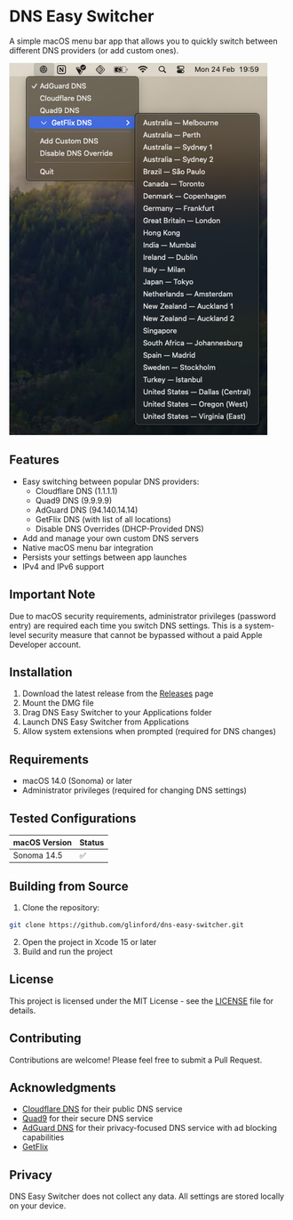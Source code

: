 # DNS Easy Switcher
A simple macOS menu bar app that allows you to quickly switch between different DNS providers (or add custom ones).

![Screenshot of DNS Easy Switcher](screenshot.png)

## Features
- Easy switching between popular DNS providers:
  - Cloudflare DNS (1.1.1.1)
  - Quad9 DNS (9.9.9.9)
  - AdGuard DNS (94.140.14.14)
  - GetFlix DNS (with list of all locations)
  - Disable DNS Overrides (DHCP-Provided DNS)
- Add and manage your own custom DNS servers
- Native macOS menu bar integration
- Persists your settings between app launches
- IPv4 and IPv6 support

## Important Note
Due to macOS security requirements, administrator privileges (password entry) are required each time you switch DNS settings. This is a system-level security measure that cannot be bypassed without a paid Apple Developer account.

## Installation
1. Download the latest release from the [Releases](../../releases) page
2. Mount the DMG file
3. Drag DNS Easy Switcher to your Applications folder
4. Launch DNS Easy Switcher from Applications
5. Allow system extensions when prompted (required for DNS changes)

## Requirements
- macOS 14.0 (Sonoma) or later
- Administrator privileges (required for changing DNS settings)

## Tested Configurations
| macOS Version | Status |
|--------------|--------|
| Sonoma 14.5  | ✅     |

## Building from Source
1. Clone the repository:
```bash
git clone https://github.com/glinford/dns-easy-switcher.git
```
2. Open the project in Xcode 15 or later
3. Build and run the project

## License
This project is licensed under the MIT License - see the [LICENSE](LICENSE) file for details.

## Contributing
Contributions are welcome! Please feel free to submit a Pull Request.

## Acknowledgments
- [Cloudflare DNS](https://1.1.1.1) for their public DNS service
- [Quad9](https://quad9.net) for their secure DNS service
- [AdGuard DNS](https://adguard-dns.io/en/welcome.html) for their privacy-focused DNS service with ad blocking capabilities
- [GetFlix](https://www.getflix.com.au/setup/dns-servers/) 

## Privacy
DNS Easy Switcher does not collect any data. All settings are stored locally on your device.
